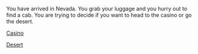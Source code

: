 You have arrived in Nevada. You grab your luggage and you hurry out to find a cab. You are trying to decide if you want to head to the casino or go the desert.

[Casino](../thingstodo/casino.md)

[Desert](../thingstodo/desert.md)